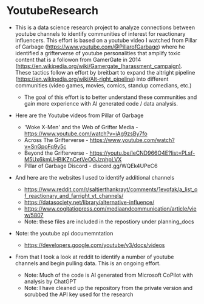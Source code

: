 # YoutubeResearch
 
* This is a data science research project to analyze connections between youtube channels to identify communities of interest for reactionary influencers.  This effort is based on a youtube video I watched from Pillar of Garbage (https://www.youtube.com/@PillarofGarbage) where he identified a grifterverse of youtube personalities that amplify toxic content that is a followon from GamerGate in 2014 (https://en.wikipedia.org/wiki/Gamergate_(harassment_campaign). These tactics follow an effort by breitbart to expand the altright pipeline (https://en.wikipedia.org/wiki/Alt-right_pipeline) into different communities (video games, movies, comics, standup comedians, etc.)

  * The goal of this effort is to better understand these communities and gain more experience with AI generated code / data analysis.

* Here are the Youtube videos from Pillar of Garbage
  *  'Woke X-Men' and the Web of Grifter Media - https://www.youtube.com/watch?v=iAg9zsBy7fo
  *  Across The Grifterverse - https://www.youtube.com/watch?v=SnGpoFq9y5c
  *  Beyond the Grifterverse - https://youtu.be/leCND966O4E?list=PLsf-M5Ux6kmUHBlKZnCetVeOGJzphpLVX
  *  Pillar of Garbage Discord - discord.gg/WQEk4UPeC6
 
* And here are the websites I used to identify additional channels
  *  https://www.reddit.com/r/saltierthankrayt/comments/1evofak/a_list_of_reactionary_and_farright_yt_channels/
  *  https://datasociety.net/library/alternative-influence/
  *  https://www.cogitatiopress.com/mediaandcommunication/article/view/5807
  *  Note: these files are included in the repostiory under planning_docs


* Note: the youtube api documemntation
  *  https://developers.google.com/youtube/v3/docs/videos

* From that I took a look at reddit to identify a number of youtube channels and begin pulling data.  This is an ongoing effort.
  *  Note: Much of the code is AI generated from Microsoft CoPilot with analysis by ChatGPT
  *  Note: I have cleaned up the repository from the private version and scrubbed the API key used for the research
